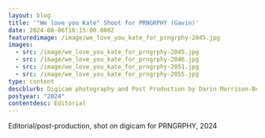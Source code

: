 ```yaml
---
layout: blog
title: '"We love you Kate" Shoot for PRNGRPHY (Gavin)'
date: 2024-08-06T16:15:00.000Z
featuredimage: /image/we_love_you_kate_for_prngrphy-2045.jpg
images:
  - src: /image/we_love_you_kate_for_prngrphy-2045.jpg
  - src: /image/we_love_you_kate_for_prngrphy-2046.jpg
  - src: /image/we_love_you_kate_for_prngrphy-2051.jpg
  - src: /image/we_love_you_kate_for_prngrphy-2055.jpg
type: content
descblurb: Digicam photography and Post Production by Darin Morrison-Beer
postyear: "2024"
contentdesc: Editorial
---
```

Editorial/post-production, shot on digicam for PRNGRPHY, 2024
